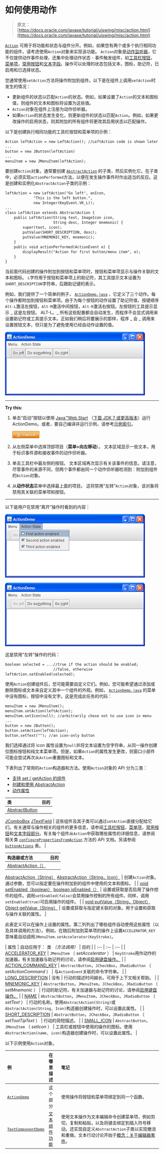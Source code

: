 # 如何使用动作

> 原文： [https://docs.oracle.com/javase/tutorial/uiswing/misc/action.html](https://docs.oracle.com/javase/tutorial/uiswing/misc/action.html)

[`Action`](https://docs.oracle.com/javase/8/docs/api/javax/swing/Action.html) 可用于将功能和状态与组件分开。例如，如果您有两个或多个执行相同功能的组件，请考虑使用`Action`对象来实现该功能。 `Action`对象是[动作监听器](../events/actionlistener.html)，它不仅提供动作事件处理，还集中处理动作状态 - 事件触发组件，如[工具栏按钮](../components/toolbar.html)， [菜单项](../components/menu.html)，[常用按钮](../components/button.html)和[文本字段](../components/textfield.html)。操作可以处理的状态包括文本，图标，助记符，已启用和已选择状态。

您通常使用`setAction`方法将操作附加到组件。以下是在组件上调用`setAction`时发生的情况：

*   更新组件的状态以匹配`Action`的状态。例如，如果设置了`Action`的文本和图标值，则组件的文本和图标将设置为这些值。
*   `Action`对象在组件上注册为动作侦听器。
*   如果`Action`的状态发生变化，则更新组件的状态以匹配`Action`。例如，如果更改操作的启用状态，则其附加的所有组件将更改其启用状态以匹配操作。

以下是创建执行相同功能的工具栏按钮和菜单项的示例：

```
Action leftAction = new LeftAction(); //LeftAction code is shown later
...
button = new JButton(leftAction)
...
menuItem = new JMenuItem(leftAction);

```

要创建`Action`对象，通常要创建 [`AbstractAction`](https://docs.oracle.com/javase/8/docs/api/javax/swing/AbstractAction.html) 的子类，然后实例化它。在子类中，必须实现`actionPerformed`方法，以便在发生操作事件时作出适当的反应。这是创建和实例化`AbstractAction`子类的示例：

```
leftAction = new LeftAction("Go left", anIcon,
             "This is the left button.",
             new Integer(KeyEvent.VK_L));
...
class LeftAction extends AbstractAction {
    public LeftAction(String text, ImageIcon icon,
                      String desc, Integer mnemonic) {
        super(text, icon);
        putValue(SHORT_DESCRIPTION, desc);
        putValue(MNEMONIC_KEY, mnemonic);
    }
    public void actionPerformed(ActionEvent e) {
        displayResult("Action for first button/menu item", e);
    }
}

```

当前面代码创建的操作附加到按钮和菜单项时，按钮和菜单项显示与操作关联的文本和图标。 `L`字符用于按钮和菜单项上的助记符，其工具提示文本设置为`SHORT_DESCRIPTION`字符串，后跟助记键的表示。

例如，我们提供了一个简单的例子， [`ActionDemo.java`](../examples/misc/ActionDemoProject/src/misc/ActionDemo.java) ，它定义了三个动作。每个操作都附加到按钮和菜单项。由于为每个按钮的动作设置了助记符值，按键顺序`Alt-L`激活左按钮，`Alt-M`激活中间按钮，`Alt-R`激活右按钮。左按钮的工具提示显示 _ 这是左按钮。 ALT-L。_ 所有这些配置都会自动发生，而程序不会显式调用来设置助记符或工具提示文本。正如我们稍后将要展示的那样，程序 _ 会 _ 调用来设置按钮文本，但只是为了避免使用已经由动作设置的值。

![A snapshot of ActionDemo, which uses actions to coordinate menus and buttons.](img/3a13aeb4435421e4b81ef2b78ccb2507.jpg)

* * *

**Try this:** 

1.  单击“启动”按钮以使用 [Java™Web Start](http://www.oracle.com/technetwork/java/javase/javawebstart/index.html) （[下载 JDK 7 或更高版本](http://www.oracle.com/technetwork/java/javase/downloads/index.html)）运行 ActionDemo。或者，要自己编译并运行示例，请参考[示例索引](../examples/misc/index.html#ActionDemo)。

    [![Launches the ActionDemo example](img/4707a69a17729d71c56b2bdbbb4cc61c.jpg)](https://docs.oracle.com/javase/tutorialJWS/samples/uiswing/ActionDemoProject/ActionDemo.jnlp)

2.  从左侧菜单中选择顶部项目（**菜单&gt;向左移动**）。
    文本区域显示一些文本，用于标识事件源和接收事件的动作侦听器。

3.  单击工具栏中最左侧的按钮。
    文本区域再次显示有关该事件的信息。请注意，尽管事件的来源不同，但两个事件都由同一个动作侦听器检测到：附加到组件的`Action`对象。

4.  从**动作状态**菜单中选择最上面的项目。
    这将禁用“左转”`Action`对象，该对象将禁用其关联的菜单项和按钮。

* * *

以下是用户在禁用“离开”操作时看到的内容：


![A snapshot of ActionDemo when ](img/2ceeb884287d2e47a91f29156540fa4e.jpg)


![A snapshot of ActionDemo when ](img/d0135996b4a53393c7c10d5b2ab30994.jpg)


这是禁用“左转”操作的代码：

```
boolean selected = ...//true if the action should be enabled;
                      //false, otherwise
leftAction.setEnabled(selected);

```

使用`Action`创建组件后，您可能需要自定义它们。例如，您可能希望通过添加或删除图标或文本来自定义其中一个组件的外观。例如， [`ActionDemo.java`](../examples/misc/ActionDemoProject/src/misc/ActionDemo.java) 的菜单中没有图标，按钮中没有文字。这是完成此任务的代码：

```
menuItem = new JMenuItem();
menuItem.setAction(leftAction);
menuItem.setIcon(null); //arbitrarily chose not to use icon in menu
...
button = new JButton();
button.setAction(leftAction);
button.setText(""); //an icon-only button

```

我们选择通过将 icon 属性设置为`null`并将文本设置为空字符串，从同一操作创建仅图标按钮和纯文本菜单项。但是，如果`Action`的属性发生更改，则窗口小部件可能会尝试再次从`Action`重置图标和文本。

下表列出了常用的`Action`构造器和方法。使用`Action`对象的 API 分为三类：

*   [支持 set / getAction 的组件](#actioncomponents)
*   [创建和使用 AbstractAction](#actionapi)
*   [动作属性](#properties)


| 类 | 目的 |
| :-- | :-- |
| [AbstractButton](https://docs.oracle.com/javase/8/docs/api/javax/swing/AbstractButton.html#setAction-javax.swing.Action-)
[JComboBox](https://docs.oracle.com/javase/8/docs/api/javax/swing/JComboBox.html#setAction-javax.swing.Action-)
[JTextField](https://docs.oracle.com/javase/8/docs/api/javax/swing/JTextField.html#setAction-javax.swing.Action-) | 这些组件及其子类可以通过`setAction`直接分配给它们。有关通常与操作相关的组件的更多信息，请参阅[工具栏按钮](../components/toolbar.html)，[菜单项](../components/menu.html)，[常用按钮](../components/button.html)和[文本字段部分](../components/textfield.html)。有关每个组件从`Action`中获取哪些属性的详细信息，请参阅相关类 [`configurePropertiesFromAction`](https://docs.oracle.com/javase/8/docs/api/javax/swing/JMenuItem.html#configurePropertiesFromAction-javax.swing.Action-) 方法的 API 文档。另请参阅 [`buttonActions`](https://docs.oracle.com/javase/8/docs/api/javax/swing/Action.html#buttonActions) 表。 |


| 构造器或方法 | 目的 |
| :-- | :-- |
| [AbstractAction（）](https://docs.oracle.com/javase/8/docs/api/javax/swing/AbstractAction.html#AbstractAction--)
[AbstractAction（String）](https://docs.oracle.com/javase/8/docs/api/javax/swing/AbstractAction.html#AbstractAction-java.lang.String-)
[AbstractAction（String，Icon）](https://docs.oracle.com/javase/8/docs/api/javax/swing/AbstractAction.html#AbstractAction-java.lang.String-javax.swing.Icon-) | 创建`Action`对象。通过参数，您可以指定要在操作附加到的组件中使用的文本和图标。 |
| [void setEnabled（boolean）](https://docs.oracle.com/javase/8/docs/api/javax/swing/AbstractAction.html#setEnabled-boolean-)
[boolean isEnabled（）](https://docs.oracle.com/javase/8/docs/api/javax/swing/AbstractAction.html#isEnabled--) | 设置或获取是否启用了操作控件的组件。调用`setEnabled(false)`会禁用操作控制的所有组件。同样，调用`setEnabled(true)`可启用操作的组件。 |
| [void putValue（String，Object）](https://docs.oracle.com/javase/8/docs/api/javax/swing/AbstractAction.html#putValue-java.lang.String-java.lang.Object-)
[Object getValue（String）](https://docs.oracle.com/javase/8/docs/api/javax/swing/AbstractAction.html#getValue-java.lang.String-) | 设置或获取与指定键关联的对象。用于设置和获取与操作关联的属性。 |

此表定义可以在操作上设置的属性。第二列列出了哪些组件自动使用这些属性（以及具体调用的方法）。例如，在随后附加到菜单项的操作上设置`ACCELERATOR_KEY`意味着自动调用`JMenuItem.setAccelerator(KeyStroke)`。

| 属性 | 自动应用于：
类
_（方法调用）_ | 目的 |
| :-- | :-- | :-- |
| [ACCELERATOR_KEY](https://docs.oracle.com/javase/8/docs/api/javax/swing/Action.html#ACCELERATOR_KEY) | `JMenuItem`
（ _setAccelerator_ ） | `KeyStroke`用作动作的加速器。有关加速器与助记符的讨论，请参阅[启用键盘操作。](../components/menu.html#mnemonic) |
| [ACTION_COMMAND_KEY](https://docs.oracle.com/javase/8/docs/api/javax/swing/Action.html#ACTION_COMMAND_KEY) | `AbstractButton`，`JCheckBox`，`JRadioButton`
（ _setActionCommand_ ） | 与`ActionEvent`关联的命令字符串。 |
| [LONG_DESCRIPTION](https://docs.oracle.com/javase/8/docs/api/javax/swing/Action.html#LONG_DESCRIPTION) | 没有 | 行动的描述时间越长。可用于上下文相关帮助。 |
| [MNEMONIC_KEY](https://docs.oracle.com/javase/8/docs/api/javax/swing/Action.html#MNEMONIC_KEY) | `AbstractButton`，`JMenuItem`，`JCheckBox`，`JRadioButton`
（ _setMnemonic_ ） | 行动的助记符。有关加速器与助记符的讨论，请参阅[启用键盘操作。](../components/menu.html#mnemonic) |
| [NAME](https://docs.oracle.com/javase/8/docs/api/javax/swing/Action.html#NAME) | `AbstractButton`，`JMenuItem`，`JCheckBox`，`JRadioButton`
（ _setText_ ） | 行动的名称。使用`AbstractAction(String)`或`AbstractAction(String, Icon)`构造器创建操作时，可以设置此属性。 |
| [SHORT_DESCRIPTION](https://docs.oracle.com/javase/8/docs/api/javax/swing/Action.html#SHORT_DESCRIPTION) | `AbstractButton`，`JCheckBox`，`JRadioButton`
（ _setToolTipText_ ） | 行动的简短描述。 |
| [SMALL_ICON](https://docs.oracle.com/javase/8/docs/api/javax/swing/Action.html#SMALL_ICON) | `AbstractButton`，`JMenuItem`
（ _setIcon_ ） | 工具栏或按钮中使用的操作的图标。使用`AbstractAction(name, icon)`构造器创建操作时，可以设置此属性。 |

以下示例使用`Action`对象。

| 例 | 在哪里描述 | 笔记 |
| :-- | :-- | :-- |
| [`ActionDemo`](../examples/misc/index.html#ActionDemo) | 这个部分 | 使用操作将按钮和菜单项绑定到同一个函数。 |
| [`TextComponentDemo`](../examples/components/index.html#TextComponentDemo) | [文本组件功能](../components/generaltext.html) | 使用文本操作为文本编辑命令创建菜单项，例如剪切，复制和粘贴，以及将键击绑定到插入符号移动。还实现自定义`AbstractAction`子类以实现撤消和重做。文本行动讨论开始于[概念：关于编辑器套件](../components/generaltext.html#editorkits)。 |